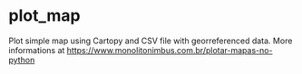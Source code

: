 # plot_map
Plot simple map using Cartopy and CSV file with georreferenced data. More informations at https://www.monolitonimbus.com.br/plotar-mapas-no-python
